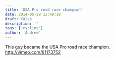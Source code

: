 ```yaml
---
title: 'USA Pro road race champion'
date: 2014-05-28 12:49:19
draft: false
description: ''
tags: ['cycling']
author: 'Andrew'
---
```


This guy became the USA Pro road race champion. http://vimeo.com/81173752
